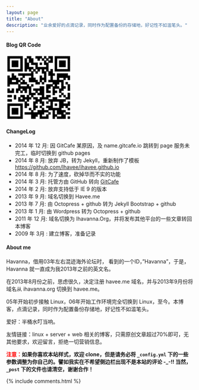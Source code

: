 ```yaml
---
layout: page
title: "About"
description: "业余爱好的点滴记录，同时作为配置备份的存储地，好记性不如滥笔头。"
---
```


#### Blog QR Code

![Blog QR Code](/style/img/url.png "Blog QR Code")

#### ChangeLog

- 2014 年 12 月:   因 GitCafe 某原因，及 name.gitcafe.io 跳转到 page 服务未完工，临时切换到 github pages
- 2014 年 8 月:    放弃 JB，转为 Jekyll，重新制作了模板 <https://github.com/Ihavee/ihavee.github.io>
- 2014 年 8 月:    为了速度，砍掉华而不实的功能
- 2014 年 3 月:    托管方由 GitHub 转向 [GitCafe](https://gitcafe.com/Havee/Havee)
- 2014 年 2 月:    放弃支持低于 IE 9 的版本
- 2013 年 9 月:    域名切换到 Havee.me
- 2013 年 7 月:    由 Octopress + github 转为 Jekyll Bootstrap + github
- 2013 年 1 月:    由 Wordpress 转为 Octopress + github
- 2011 年 12 月:   域名切换为 Ihavanna.Org，并将发布其他平台的一些文章转回本博客
- 2009 年 3月 :    建立博客，准备记录

#### About me

Havanna，借用03年左右混迹海外论坛时， 看到的一个ID，”Havanna”，于是，Havanna 就一直成为我2013年之前的英文名。

在2013年8月份之前，思虑很久，决定注册 havee.me 域名，并与2013年9月份将域名从 ihavanna.org 切换到 havee.me。

05年开始初步接触 Linux，06年开始工作环境完全切换到 Linux，至今。本博客，点滴记录，同时作为配置备份存储地，好记性不如滥笔头。

爱好：半桶水叮当响。

友情链接：linux + server + web 相关的博客，只需原创文章超过70%即可，无其他要求，欢迎留言，拒绝一切营销信息。

<strong><span style="color:red;">注意：</span>如果你喜欢本站样式，欢迎 clone，但是请务必将 `_config.yml` 下的一些参数调整为你自己的。譬如我实在不希望侧边栏出现不是本站的评论 -\_-!! 当然，`_post` 下的文件也请清空，谢谢合作！</strong>

{% include comments.html %}
